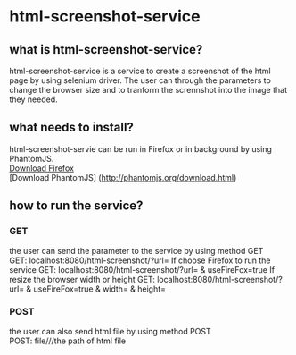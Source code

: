 html-screenshot-service
=======================

what is html-screenshot-service?
--------------------------------
html-screenshot-service is a service to create a screenshot of the html page by using selenium driver.
The user can through the parameters to change the browser size and to tranform the scrennshot into the
image that they needed.

what needs to install?
----------------------
html-screenshot-servie can be run in Firefox or in background by using PhantomJS.<br />
[Download Firefox](https://www.mozilla.org/)<br />
[Download PhantomJS] (http://phantomjs.org/download.html) <br />

how to run the service?
-----------------------
### GET
the user can send the parameter to the service by using method GET <br />
GET: localhost:8080/html-screenshot/?url=
If choose Firefox to run the service
GET: localhost:8080/html-screenshot/?url= & useFireFox=true
If resize the browser width or height
GET: localhost:8080/html-screenshot/?url= & useFireFox=true & width= & height= 
### POST
the user can also send html file by using method POST <br />
POST: file///the path of html file



